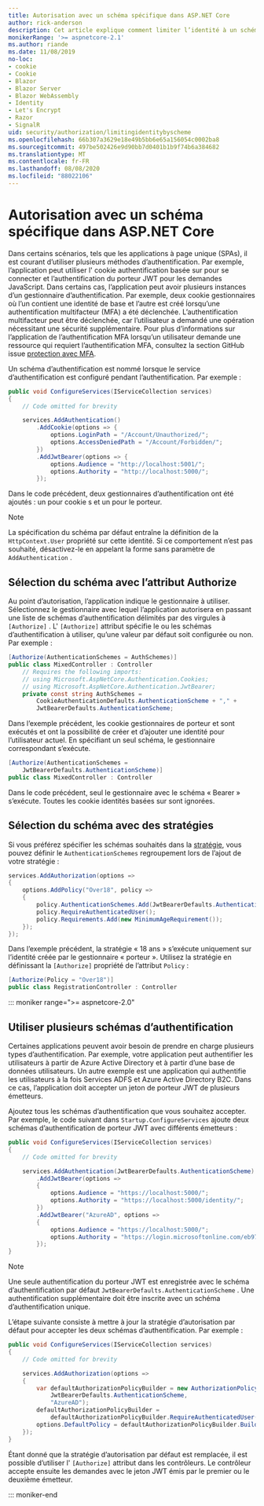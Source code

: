 ```yaml
---
title: Autorisation avec un schéma spécifique dans ASP.NET Core
author: rick-anderson
description: Cet article explique comment limiter l’identité à un schéma spécifique lors de l’utilisation de plusieurs méthodes d’authentification.
monikerRange: '>= aspnetcore-2.1'
ms.author: riande
ms.date: 11/08/2019
no-loc:
- cookie
- Cookie
- Blazor
- Blazor Server
- Blazor WebAssembly
- Identity
- Let's Encrypt
- Razor
- SignalR
uid: security/authorization/limitingidentitybyscheme
ms.openlocfilehash: 66b307a3629e18e49b5bb6e65a156054c0002ba8
ms.sourcegitcommit: 497be502426e9d90bb7d0401b1b9f74b6a384682
ms.translationtype: MT
ms.contentlocale: fr-FR
ms.lasthandoff: 08/08/2020
ms.locfileid: "88022106"
---
```

# <a name="authorize-with-a-specific-scheme-in-aspnet-core"></a>Autorisation avec un schéma spécifique dans ASP.NET Core

Dans certains scénarios, tels que les applications à page unique (SPAs), il est courant d’utiliser plusieurs méthodes d’authentification. Par exemple, l’application peut utiliser l' cookie authentification basée sur pour se connecter et l’authentification du porteur JWT pour les demandes JavaScript. Dans certains cas, l’application peut avoir plusieurs instances d’un gestionnaire d’authentification. Par exemple, deux cookie gestionnaires où l’un contient une identité de base et l’autre est créé lorsqu’une authentification multifacteur (MFA) a été déclenchée. L’authentification multifacteur peut être déclenchée, car l’utilisateur a demandé une opération nécessitant une sécurité supplémentaire. Pour plus d’informations sur l’application de l’authentification MFA lorsqu’un utilisateur demande une ressource qui requiert l’authentification MFA, consultez la section GitHub issue [protection avec MFA](https://github.com/dotnet/AspNetCore.Docs/issues/15791#issuecomment-580464195).

Un schéma d’authentification est nommé lorsque le service d’authentification est configuré pendant l’authentification. Par exemple :

```csharp
public void ConfigureServices(IServiceCollection services)
{
    // Code omitted for brevity

    services.AddAuthentication()
        .AddCookie(options => {
            options.LoginPath = "/Account/Unauthorized/";
            options.AccessDeniedPath = "/Account/Forbidden/";
        })
        .AddJwtBearer(options => {
            options.Audience = "http://localhost:5001/";
            options.Authority = "http://localhost:5000/";
        });
```

Dans le code précédent, deux gestionnaires d’authentification ont été ajoutés : un pour cookie s et un pour le porteur.

>[!NOTE]
>La spécification du schéma par défaut entraîne la définition de la `HttpContext.User` propriété sur cette identité. Si ce comportement n’est pas souhaité, désactivez-le en appelant la forme sans paramètre de `AddAuthentication` .

## <a name="selecting-the-scheme-with-the-authorize-attribute"></a>Sélection du schéma avec l’attribut Authorize

Au point d’autorisation, l’application indique le gestionnaire à utiliser. Sélectionnez le gestionnaire avec lequel l’application autorisera en passant une liste de schémas d’authentification délimités par des virgules à `[Authorize]` . L' `[Authorize]` attribut spécifie le ou les schémas d’authentification à utiliser, qu’une valeur par défaut soit configurée ou non. Par exemple :

```csharp
[Authorize(AuthenticationSchemes = AuthSchemes)]
public class MixedController : Controller
    // Requires the following imports:
    // using Microsoft.AspNetCore.Authentication.Cookies;
    // using Microsoft.AspNetCore.Authentication.JwtBearer;
    private const string AuthSchemes =
        CookieAuthenticationDefaults.AuthenticationScheme + "," +
        JwtBearerDefaults.AuthenticationScheme;
```

Dans l’exemple précédent, les cookie gestionnaires de porteur et sont exécutés et ont la possibilité de créer et d’ajouter une identité pour l’utilisateur actuel. En spécifiant un seul schéma, le gestionnaire correspondant s’exécute.

```csharp
[Authorize(AuthenticationSchemes = 
    JwtBearerDefaults.AuthenticationScheme)]
public class MixedController : Controller
```

Dans le code précédent, seul le gestionnaire avec le schéma « Bearer » s’exécute. Toutes les cookie identités basées sur sont ignorées.

## <a name="selecting-the-scheme-with-policies"></a>Sélection du schéma avec des stratégies

Si vous préférez spécifier les schémas souhaités dans la [stratégie](xref:security/authorization/policies), vous pouvez définir le `AuthenticationSchemes` regroupement lors de l’ajout de votre stratégie :

```csharp
services.AddAuthorization(options =>
{
    options.AddPolicy("Over18", policy =>
    {
        policy.AuthenticationSchemes.Add(JwtBearerDefaults.AuthenticationScheme);
        policy.RequireAuthenticatedUser();
        policy.Requirements.Add(new MinimumAgeRequirement());
    });
});
```

Dans l’exemple précédent, la stratégie « 18 ans » s’exécute uniquement sur l’identité créée par le gestionnaire « porteur ». Utilisez la stratégie en définissant la `[Authorize]` propriété de l’attribut `Policy` :

```csharp
[Authorize(Policy = "Over18")]
public class RegistrationController : Controller
```

::: moniker range=">= aspnetcore-2.0"

## <a name="use-multiple-authentication-schemes"></a>Utiliser plusieurs schémas d’authentification

Certaines applications peuvent avoir besoin de prendre en charge plusieurs types d’authentification. Par exemple, votre application peut authentifier les utilisateurs à partir de Azure Active Directory et à partir d’une base de données utilisateurs. Un autre exemple est une application qui authentifie les utilisateurs à la fois Services ADFS et Azure Active Directory B2C. Dans ce cas, l’application doit accepter un jeton de porteur JWT de plusieurs émetteurs.

Ajoutez tous les schémas d’authentification que vous souhaitez accepter. Par exemple, le code suivant dans `Startup.ConfigureServices` ajoute deux schémas d’authentification de porteur JWT avec différents émetteurs :

```csharp
public void ConfigureServices(IServiceCollection services)
{
    // Code omitted for brevity

    services.AddAuthentication(JwtBearerDefaults.AuthenticationScheme)
        .AddJwtBearer(options =>
        {
            options.Audience = "https://localhost:5000/";
            options.Authority = "https://localhost:5000/identity/";
        })
        .AddJwtBearer("AzureAD", options =>
        {
            options.Audience = "https://localhost:5000/";
            options.Authority = "https://login.microsoftonline.com/eb971100-6f99-4bdc-8611-1bc8edd7f436/";
        });
}
```

> [!NOTE]
> Une seule authentification du porteur JWT est enregistrée avec le schéma d’authentification par défaut `JwtBearerDefaults.AuthenticationScheme` . Une authentification supplémentaire doit être inscrite avec un schéma d’authentification unique.

L’étape suivante consiste à mettre à jour la stratégie d’autorisation par défaut pour accepter les deux schémas d’authentification. Par exemple :

```csharp
public void ConfigureServices(IServiceCollection services)
{
    // Code omitted for brevity

    services.AddAuthorization(options =>
    {
        var defaultAuthorizationPolicyBuilder = new AuthorizationPolicyBuilder(
            JwtBearerDefaults.AuthenticationScheme,
            "AzureAD");
        defaultAuthorizationPolicyBuilder = 
            defaultAuthorizationPolicyBuilder.RequireAuthenticatedUser();
        options.DefaultPolicy = defaultAuthorizationPolicyBuilder.Build();
    });
}
```

Étant donné que la stratégie d’autorisation par défaut est remplacée, il est possible d’utiliser l' `[Authorize]` attribut dans les contrôleurs. Le contrôleur accepte ensuite les demandes avec le jeton JWT émis par le premier ou le deuxième émetteur.

::: moniker-end

